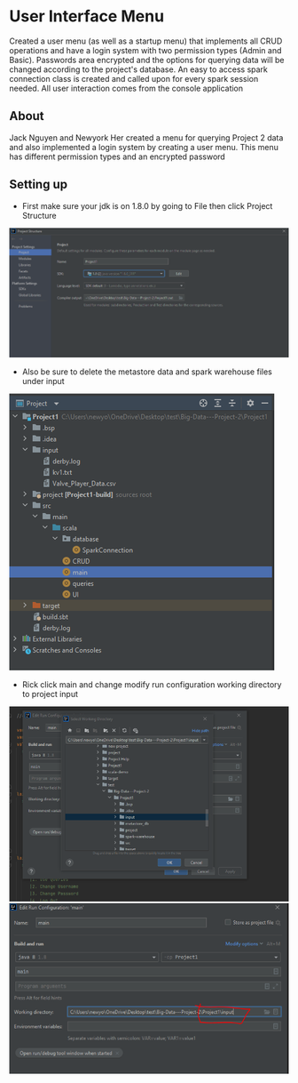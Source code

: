 # User Interface Menu
Created a user menu (as well as a startup menu) that implements all CRUD operations and have a login system with two permission types (Admin and Basic). Passwords 
area encrypted and the options for querying data will be changed according to the project's database. An easy to access spark connection class is created and called 
upon for every spark session needed. All user interaction comes from the console application

## About
Jack Nguyen and Newyork Her created a menu for querying Project 2 data and also implemented a login system by creating a user menu. This menu has different permission types and an encrypted password

## Setting up
- First make sure your jdk is on 1.8.0 by going to File then click Project Structure

![](images/setting%20up%20jdk.PNG)

- Also be sure to delete the metastore data and spark warehouse files under input

![](images/delete%20metadata.PNG)

- Rick click main and change modify run configuration working directory to project input

![](images/modify%20run%20config.PNG)
![](images/check.PNG)
